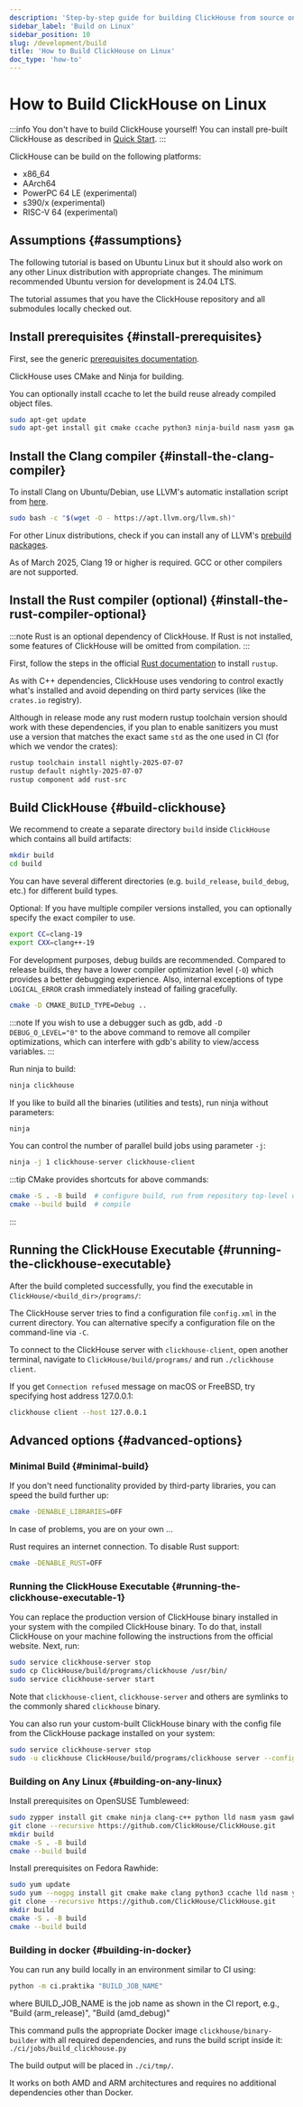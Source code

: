 ```yaml
---
description: 'Step-by-step guide for building ClickHouse from source on Linux systems'
sidebar_label: 'Build on Linux'
sidebar_position: 10
slug: /development/build
title: 'How to Build ClickHouse on Linux'
doc_type: 'how-to'
---
```


# How to Build ClickHouse on Linux

:::info You don't have to build ClickHouse yourself!
You can install pre-built ClickHouse as described in [Quick Start](https://clickhouse.com/#quick-start).
:::

ClickHouse can be build on the following platforms:

- x86_64
- AArch64
- PowerPC 64 LE (experimental)
- s390/x (experimental)
- RISC-V 64 (experimental)

## Assumptions {#assumptions}

The following tutorial is based on Ubuntu Linux but it should also work on any other Linux distribution with appropriate changes.
The minimum recommended Ubuntu version for development is 24.04 LTS.

The tutorial assumes that you have the ClickHouse repository and all submodules locally checked out.

## Install prerequisites {#install-prerequisites}

First, see the generic [prerequisites documentation](developer-instruction.md).

ClickHouse uses CMake and Ninja for building.

You can optionally install ccache to let the build reuse already compiled object files.

```bash
sudo apt-get update
sudo apt-get install git cmake ccache python3 ninja-build nasm yasm gawk lsb-release wget software-properties-common gnupg
```

## Install the Clang compiler {#install-the-clang-compiler}

To install Clang on Ubuntu/Debian, use LLVM's automatic installation script from [here](https://apt.llvm.org/).

```bash
sudo bash -c "$(wget -O - https://apt.llvm.org/llvm.sh)"
```

For other Linux distributions, check if you can install any of LLVM's [prebuild packages](https://releases.llvm.org/download.html).

As of March 2025, Clang 19 or higher is required.
GCC or other compilers are not supported.

## Install the Rust compiler (optional) {#install-the-rust-compiler-optional}

:::note
Rust is an optional dependency of ClickHouse.
If Rust is not installed, some features of ClickHouse will be omitted from compilation.
:::

First, follow the steps in the official [Rust documentation](https://www.rust-lang.org/tools/install) to install `rustup`.

As with C++ dependencies, ClickHouse uses vendoring to control exactly what's installed and avoid depending on third party services (like the `crates.io` registry).

Although in release mode any rust modern rustup toolchain version should work with these dependencies, if you plan to enable sanitizers you must use a version that matches the exact same `std` as the one used in CI (for which we vendor the crates):

```bash
rustup toolchain install nightly-2025-07-07
rustup default nightly-2025-07-07
rustup component add rust-src
```
## Build ClickHouse {#build-clickhouse}

We recommend to create a separate directory `build` inside `ClickHouse` which contains all build artifacts:

```sh
mkdir build
cd build
```

You can have several different directories (e.g. `build_release`, `build_debug`, etc.) for different build types.

Optional: If you have multiple compiler versions installed, you can optionally specify the exact compiler to use.

```sh
export CC=clang-19
export CXX=clang++-19
```

For development purposes, debug builds are recommended.
Compared to release builds, they have a lower compiler optimization level (`-O`) which provides a better debugging experience.
Also, internal exceptions of type `LOGICAL_ERROR` crash immediately instead of failing gracefully.

```sh
cmake -D CMAKE_BUILD_TYPE=Debug ..
```

:::note
If you wish to use a debugger such as gdb, add `-D DEBUG_O_LEVEL="0"` to the above command to remove all compiler optimizations, which can interfere with gdb's ability to view/access variables.
:::

Run ninja to build:

```sh
ninja clickhouse
```

If you like to build all the binaries (utilities and tests), run ninja without parameters:

```sh
ninja
```

You can control the number of parallel build jobs using parameter `-j`:

```sh
ninja -j 1 clickhouse-server clickhouse-client
```

:::tip
CMake provides shortcuts for above commands:

```sh
cmake -S . -B build  # configure build, run from repository top-level directory
cmake --build build  # compile
```
:::

## Running the ClickHouse Executable {#running-the-clickhouse-executable}

After the build completed successfully, you find the executable in `ClickHouse/<build_dir>/programs/`:

The ClickHouse server tries to find a configuration file `config.xml` in the current directory.
You can alternative specify a configuration file on the command-line via `-C`.

To connect to the ClickHouse server with `clickhouse-client`, open another terminal, navigate to `ClickHouse/build/programs/` and run `./clickhouse client`.

If you get `Connection refused` message on macOS or FreeBSD, try specifying host address 127.0.0.1:

```bash
clickhouse client --host 127.0.0.1
```

## Advanced options {#advanced-options}

### Minimal Build {#minimal-build}

If you don't need functionality provided by third-party libraries, you can speed the build further up:

```sh
cmake -DENABLE_LIBRARIES=OFF
```

In case of problems, you are on your own ...

Rust requires an internet connection. To disable Rust support:

```sh
cmake -DENABLE_RUST=OFF
```

### Running the ClickHouse Executable {#running-the-clickhouse-executable-1}

You can replace the production version of ClickHouse binary installed in your system with the compiled ClickHouse binary.
To do that, install ClickHouse on your machine following the instructions from the official website.
Next, run:

```bash
sudo service clickhouse-server stop
sudo cp ClickHouse/build/programs/clickhouse /usr/bin/
sudo service clickhouse-server start
```

Note that `clickhouse-client`, `clickhouse-server` and others are symlinks to the commonly shared `clickhouse` binary.

You can also run your custom-built ClickHouse binary with the config file from the ClickHouse package installed on your system:

```bash
sudo service clickhouse-server stop
sudo -u clickhouse ClickHouse/build/programs/clickhouse server --config-file /etc/clickhouse-server/config.xml
```

### Building on Any Linux {#building-on-any-linux}

Install prerequisites on OpenSUSE Tumbleweed:

```bash
sudo zypper install git cmake ninja clang-c++ python lld nasm yasm gawk
git clone --recursive https://github.com/ClickHouse/ClickHouse.git
mkdir build
cmake -S . -B build
cmake --build build
```

Install prerequisites on Fedora Rawhide:

```bash
sudo yum update
sudo yum --nogpg install git cmake make clang python3 ccache lld nasm yasm gawk
git clone --recursive https://github.com/ClickHouse/ClickHouse.git
mkdir build
cmake -S . -B build
cmake --build build
```

### Building in docker {#building-in-docker}

You can run any build locally in an environment similar to CI using:

```bash
python -m ci.praktika "BUILD_JOB_NAME"
```
where BUILD_JOB_NAME is the job name as shown in the CI report, e.g., "Build (arm_release)", "Build (amd_debug)"

This command pulls the appropriate Docker image `clickhouse/binary-builder` with all required dependencies,
and runs the build script inside it: `./ci/jobs/build_clickhouse.py`

The build output will be placed in `./ci/tmp/`.

It works on both AMD and ARM architectures and requires no additional dependencies other than Docker.
